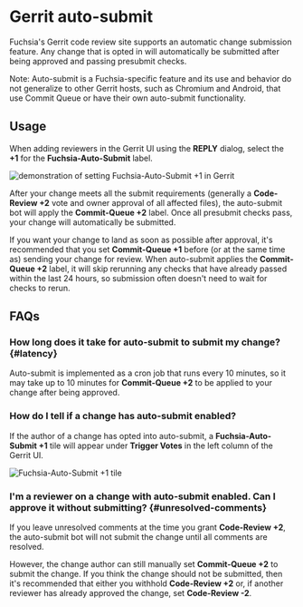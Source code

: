 # Gerrit auto-submit

Fuchsia's Gerrit code review site supports an automatic change submission
feature. Any change that is opted in will automatically be submitted after being
approved and passing presubmit checks.

Note: Auto-submit is a Fuchsia-specific feature and its use and behavior do not
generalize to other Gerrit hosts, such as Chromium and Android, that use Commit
Queue or have their own auto-submit functionality.

## Usage

When adding reviewers in the Gerrit UI using the **REPLY** dialog, select the
**+1** for the **Fuchsia-Auto-Submit** label.

![demonstration of setting Fuchsia-Auto-Submit +1 in Gerrit](/development/source_code/auto_submit_usage.gif)

After your change meets all the submit requirements (generally a **Code-Review
+2** vote and owner approval of all affected files), the auto-submit bot will
apply the **Commit-Queue +2** label. Once all presubmit checks pass, your change
will automatically be submitted.

If you want your change to land as soon as possible after approval, it's
recommended that you set **Commit-Queue +1** before (or at the same time as)
sending your change for review. When auto-submit applies the **Commit-Queue +2**
label, it will skip rerunning any checks that have already passed within the
last 24 hours, so submission often doesn't need to wait for checks to rerun.

## FAQs

### How long does it take for auto-submit to submit my change? {#latency}

Auto-submit is implemented as a cron job that runs every 10 minutes, so it may
take up to 10 minutes for **Commit-Queue +2** to be applied to your change after
being approved.

### How do I tell if a change has auto-submit enabled?

If the author of a change has opted into auto-submit, a **Fuchsia-Auto-Submit
+1** tile will appear under **Trigger Votes** in the left column of the Gerrit
UI.

![Fuchsia-Auto-Submit +1 tile](/development/source_code/auto_submit_selected.png)

### I'm a reviewer on a change with auto-submit enabled. Can I approve it without submitting? {#unresolved-comments}

If you leave unresolved comments at the time you grant **Code-Review +2**, the
auto-submit bot will not submit the change until all comments are resolved.

However, the change author can still manually set **Commit-Queue +2** to submit
the change. If you think the change should not be submitted, then it's
recommended that either you withhold **Code-Review +2** or, if another reviewer
has already approved the change, set **Code-Review -2**.

